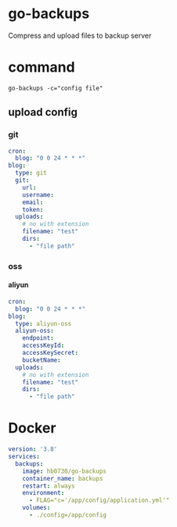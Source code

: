 # go-backups

Compress and upload files to backup server

# command

`go-backups -c="config file"`

## upload config

### git

```yaml
cron:
  blog: "0 0 24 * * *"
blog:
  type: git
  git:
    url:
    username:
    email:
    token:
  uploads:
    # no with extension
    filename: "test"
    dirs:
      - "file path"

```

### oss

#### aliyun

```yaml
cron:
  blog: "0 0 24 * * *"
blog:
  type: aliyun-oss
  aliyun-oss:
    endpoint:
    accessKeyId:
    accessKeySecret:
    bucketName:
  uploads:
    # no with extension
    filename: "test"
    dirs:
      - "file path"
```

# Docker
```yaml
version: '3.8'
services:
  backups:
    image: hb0730/go-backups
    container_name: backups
    restart: always
    environment:
      - FLAG="c='/app/config/application.yml'"
    volumes:
      - ./config=/app/config
```